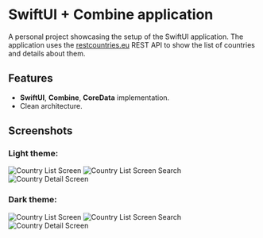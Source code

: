 # SwiftUI + Combine application

A personal project showcasing the setup of the SwiftUI application.
The application uses the [restcountries.eu](https://restcountries.eu/) REST API to show the list of countries and details about them.

## Features
* **SwiftUI**, **Combine**, **CoreData** implementation.
* Clean architecture.

## Screenshots

### Light theme: 
![Country List Screen](https://raw.githubusercontent.com/danielsafronov/swift-countries/main/Screenshots/Screenshot%201.png) ![Country List Screen Search](https://raw.githubusercontent.com/danielsafronov/swift-countries/main/Screenshots/Screenshot%202.png) ![Country Detail Screen](https://raw.githubusercontent.com/danielsafronov/swift-countries/main/Screenshots/Screenshot%203.png) 

### Dark theme: 
![Country List Screen](https://raw.githubusercontent.com/danielsafronov/swift-countries/main/Screenshots/Screenshot%204.png) ![Country List Screen Search](https://raw.githubusercontent.com/danielsafronov/swift-countries/main/Screenshots/Screenshot%205.png) ![Country Detail Screen](https://raw.githubusercontent.com/danielsafronov/swift-countries/main/Screenshots/Screenshot%206.png) 
